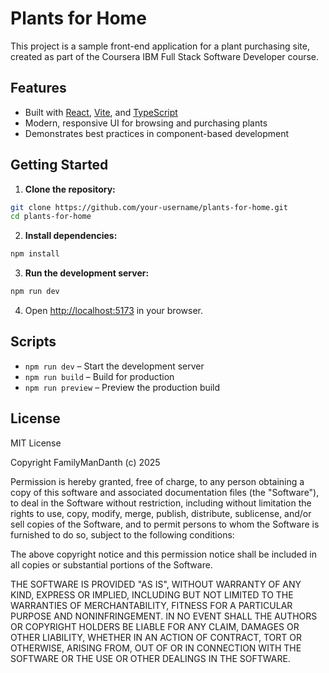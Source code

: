 # Plants for Home

This project is a sample front-end application for a plant purchasing site, created as part of the Coursera IBM Full Stack Software Developer course.

## Features

- Built with [React](https://react.dev/), [Vite](https://vitejs.dev/), and [TypeScript](https://www.typescriptlang.org/)
- Modern, responsive UI for browsing and purchasing plants
- Demonstrates best practices in component-based development

## Getting Started

1. **Clone the repository:**

```bash
git clone https://github.com/your-username/plants-for-home.git
cd plants-for-home
```

2. **Install dependencies:**

```bash
npm install
```

3. **Run the development server:**

```bash
npm run dev
```

4. Open [http://localhost:5173](http://localhost:5173) in your browser.

## Scripts

- `npm run dev` – Start the development server
- `npm run build` – Build for production
- `npm run preview` – Preview the production build

## License

MIT License

Copyright FamilyManDanth (c) 2025

Permission is hereby granted, free of charge, to any person obtaining a copy
of this software and associated documentation files (the "Software"), to deal
in the Software without restriction, including without limitation the rights
to use, copy, modify, merge, publish, distribute, sublicense, and/or sell
copies of the Software, and to permit persons to whom the Software is
furnished to do so, subject to the following conditions:

The above copyright notice and this permission notice shall be included in all
copies or substantial portions of the Software.

THE SOFTWARE IS PROVIDED "AS IS", WITHOUT WARRANTY OF ANY KIND, EXPRESS OR
IMPLIED, INCLUDING BUT NOT LIMITED TO THE WARRANTIES OF MERCHANTABILITY,
FITNESS FOR A PARTICULAR PURPOSE AND NONINFRINGEMENT. IN NO EVENT SHALL THE
AUTHORS OR COPYRIGHT HOLDERS BE LIABLE FOR ANY CLAIM, DAMAGES OR OTHER
LIABILITY, WHETHER IN AN ACTION OF CONTRACT, TORT OR OTHERWISE, ARISING FROM,
OUT OF OR IN CONNECTION WITH THE SOFTWARE OR THE USE OR OTHER DEALINGS IN THE
SOFTWARE.
